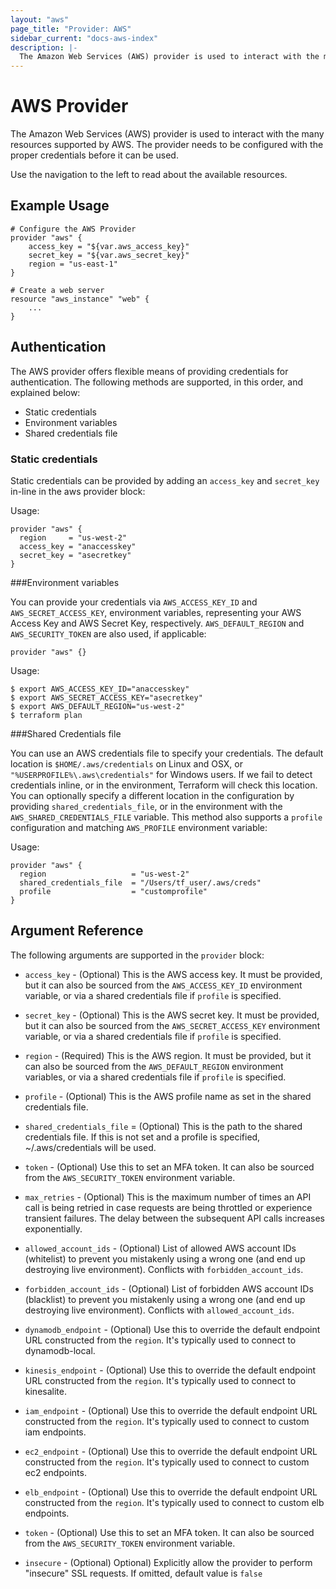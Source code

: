 ```yaml
---
layout: "aws"
page_title: "Provider: AWS"
sidebar_current: "docs-aws-index"
description: |-
  The Amazon Web Services (AWS) provider is used to interact with the many resources supported by AWS. The provider needs to be configured with the proper credentials before it can be used.
---
```


# AWS Provider

The Amazon Web Services (AWS) provider is used to interact with the
many resources supported by AWS. The provider needs to be configured
with the proper credentials before it can be used.

Use the navigation to the left to read about the available resources.

## Example Usage

```
# Configure the AWS Provider
provider "aws" {
    access_key = "${var.aws_access_key}"
    secret_key = "${var.aws_secret_key}"
    region = "us-east-1"
}

# Create a web server
resource "aws_instance" "web" {
    ...
}
```

## Authentication 

The AWS provider offers flexible means of providing credentials for
authentication. The following methods are supported, in this order, and
explained below:

- Static credentials
- Environment variables
- Shared credentials file


### Static credentials ###

Static credentials can be provided by adding an `access_key` and `secret_key` in-line in the
aws provider block:

Usage: 

```
provider "aws" {
  region     = "us-west-2"
  access_key = "anaccesskey"
  secret_key = "asecretkey"
}
```

###Environment variables

You can provide your credentials via `AWS_ACCESS_KEY_ID` and `AWS_SECRET_ACCESS_KEY`, 
environment variables, representing your AWS Access Key and AWS Secret Key, respectively.
`AWS_DEFAULT_REGION` and `AWS_SECURITY_TOKEN` are also used, if applicable:

```
provider "aws" {}
```

Usage:

```
$ export AWS_ACCESS_KEY_ID="anaccesskey" 
$ export AWS_SECRET_ACCESS_KEY="asecretkey"
$ export AWS_DEFAULT_REGION="us-west-2"
$ terraform plan
```

###Shared Credentials file

You can use an AWS credentials file to specify your credentials. The default
location is `$HOME/.aws/credentials` on Linux and OSX, or `"%USERPROFILE%\.aws\credentials"` 
for Windows users. If we fail to detect credentials inline, or in the
environment, Terraform will check this location. You can optionally specify a
different location in the configuration by providing `shared_credentials_file`,
or in the environment with the `AWS_SHARED_CREDENTIALS_FILE` variable. This
method also supports a `profile` configuration and matching `AWS_PROFILE`
environment variable:

Usage: 

```
provider "aws" {
  region                   = "us-west-2"
  shared_credentials_file  = "/Users/tf_user/.aws/creds"
  profile                  = "customprofile"
}
```

## Argument Reference

The following arguments are supported in the `provider` block:

* `access_key` - (Optional) This is the AWS access key. It must be provided, but
  it can also be sourced from the `AWS_ACCESS_KEY_ID` environment variable, or via
  a shared credentials file if `profile` is specified.

* `secret_key` - (Optional) This is the AWS secret key. It must be provided, but
  it can also be sourced from the `AWS_SECRET_ACCESS_KEY` environment variable, or
  via a shared credentials file if `profile` is specified.

* `region` - (Required) This is the AWS region. It must be provided, but
  it can also be sourced from the `AWS_DEFAULT_REGION` environment variables, or
  via a shared credentials file if `profile` is specified.

* `profile` - (Optional) This is the AWS profile name as set in the shared credentials
  file.

* `shared_credentials_file` = (Optional) This is the path to the shared credentials file.
  If this is not set and a profile is specified, ~/.aws/credentials will be used.

* `token` - (Optional) Use this to set an MFA token. It can also be sourced
  from the `AWS_SECURITY_TOKEN` environment variable.

* `max_retries` - (Optional) This is the maximum number of times an API call is
  being retried in case requests are being throttled or experience transient failures.
  The delay between the subsequent API calls increases exponentially.

* `allowed_account_ids` - (Optional) List of allowed AWS account IDs (whitelist)
  to prevent you mistakenly using a wrong one (and end up destroying live environment).
  Conflicts with `forbidden_account_ids`.

* `forbidden_account_ids` - (Optional) List of forbidden AWS account IDs (blacklist)
  to prevent you mistakenly using a wrong one (and end up destroying live environment).
  Conflicts with `allowed_account_ids`.

* `dynamodb_endpoint` - (Optional) Use this to override the default endpoint
  URL constructed from the `region`. It's typically used to connect to
  dynamodb-local.

* `kinesis_endpoint` - (Optional) Use this to override the default endpoint
  URL constructed from the `region`. It's typically used to connect to
  kinesalite.

* `iam_endpoint` - (Optional) Use this to override the default endpoint
  URL constructed from the `region`. It's typically used to connect to
  custom iam endpoints.

* `ec2_endpoint` - (Optional) Use this to override the default endpoint
  URL constructed from the `region`. It's typically used to connect to
  custom ec2 endpoints.

* `elb_endpoint` - (Optional) Use this to override the default endpoint
  URL constructed from the `region`. It's typically used to connect to
  custom elb endpoints.

* `token` - (Optional) Use this to set an MFA token. It can also be
  sourced from the `AWS_SECURITY_TOKEN` environment variable.

* `insecure` - (Optional) Optional) Explicitly allow the provider to
  perform "insecure" SSL requests. If omitted, default value is `false`
